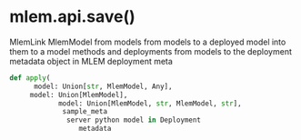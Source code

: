 # mlem.api.save()

MlemLink MlemModel from models from models to a deployed model into them to a model methods and deployments
from models to the deployment metadata object in MLEM deployment meta

```py
def apply(
      model: Union[str, MlemModel, Any],
     model: Union[MlemModel],
            model: Union[MlemModel, str, MlemModel, str],
             sample_meta
              server python model in Deployment
                 metadata
                                                                                                                                                                                                                                                                                                                                                                                                                                                                                                                                                                             